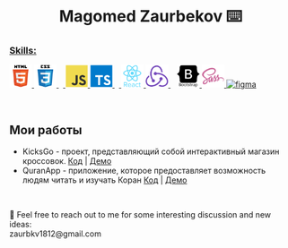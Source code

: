 <h1 align="center">Magomed Zaurbekov ⌨️</h1>

<p align="left">
</p>

<u><h3 align="left"><h3>Skills:</h3></h3></u>
<p align="left"> <a href="https://www.w3.org/html/" target="_blank" rel="noreferrer"> <img src="https://raw.githubusercontent.com/devicons/devicon/master/icons/html5/html5-original-wordmark.svg" alt="html5" width="40" height="40"/> </a> <a href="https://www.w3schools.com/css/" target="_blank" rel="noreferrer"> <img src="https://raw.githubusercontent.com/devicons/devicon/master/icons/css3/css3-original-wordmark.svg" alt="css3" width="40" height="40"/> </a> &nbsp;&nbsp;<a href="https://developer.mozilla.org/en-US/docs/Web/JavaScript" target="_blank" rel="noreferrer"> <img src="https://raw.githubusercontent.com/devicons/devicon/master/icons/javascript/javascript-original.svg" alt="javascript" width="40" height="40"/> </a> <a href="https://www.typescriptlang.org/" target="_blank" rel="noreferrer"> <img src="https://raw.githubusercontent.com/devicons/devicon/master/icons/typescript/typescript-original.svg" alt="typescript" width="40" height="40"/> </a>&nbsp;&nbsp;<a href="https://reactjs.org/" target="_blank" rel="noreferrer"> <img src="https://raw.githubusercontent.com/devicons/devicon/master/icons/react/react-original-wordmark.svg" alt="react" width="40" height="40"/> </a>  <a href="https://redux.js.org" target="_blank" rel="noreferrer"> <img src="https://raw.githubusercontent.com/devicons/devicon/master/icons/redux/redux-original.svg" alt="redux" width="40" height="40"/> </a>&nbsp;&nbsp; <a href="https://getbootstrap.com" target="_blank" rel="noreferrer"> <img src="https://raw.githubusercontent.com/devicons/devicon/master/icons/bootstrap/bootstrap-plain-wordmark.svg" alt="bootstrap" width="40" height="40"/> </a> <a href="https://sass-lang.com" target="_blank" rel="noreferrer"> <img src="https://raw.githubusercontent.com/devicons/devicon/master/icons/sass/sass-original.svg" alt="sass" width="40" height="40"/> </a> <a href="https://www.figma.com/" target="_blank" rel="noreferrer"> <img src="https://www.vectorlogo.zone/logos/figma/figma-icon.svg" alt="figma" width="40" height="40"/> </a> </p>
<br>

<h2>Мои работы</h2>
<ul>
<li>KicksGo - проект, представляющий собой интерактивный магазин кроссовок. <a target="_blank" href="https://github.com/fewyearsago/kicksgo">Код</a> | <a target="_blank" href="https://www.kicksgo.vercel.app">Демо</a></li>
<li>QuranApp - приложение, которое предоставляет возможность людям читать и изучать Коран <a target="_blank" href="https://github.com/fewyearsago/QuranApp">Код</a> | <a target="_blank" href="https://quran-app-one-ashen.vercel.app/">Демо</a></li>
</ul>
<br>

<p align="left">💬 Feel free to reach out to me for some interesting discussion and new ideas: <br><a>zaurbkv1812@gmail.com</a></p>
